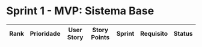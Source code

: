 # Sprint 1 - MVP: Sistema Base

| Rank | Prioridade | User Story | Story Points | Sprint | Requisito | Status |
|:----:|:----------:|:----------:|:------------:|:------:|:---------:|:------:|

